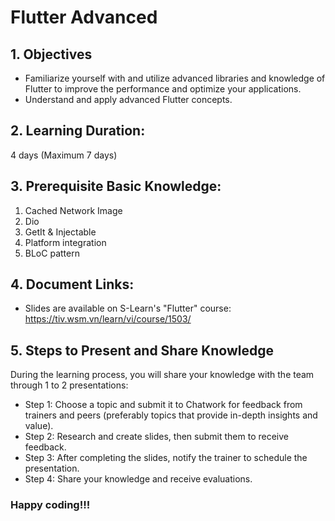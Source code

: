 # Flutter Advanced

## 1. Objectives

- Familiarize yourself with and utilize advanced libraries and knowledge of Flutter to improve the performance and optimize your applications.
- Understand and apply advanced Flutter concepts.

## 2. Learning Duration:

4 days (Maximum 7 days)

## 3. Prerequisite Basic Knowledge:

1. Cached Network Image
2. Dio
3. GetIt & Injectable
4. Platform integration
5. BLoC pattern

## 4. Document Links:

- Slides are available on S-Learn's "Flutter" course: https://tiv.wsm.vn/learn/vi/course/1503/

## 5. Steps to Present and Share Knowledge

During the learning process, you will share your knowledge with the team through 1 to 2 presentations:

- Step 1: Choose a topic and submit it to Chatwork for feedback from trainers and peers (preferably topics that provide in-depth insights and value).
- Step 2: Research and create slides, then submit them to receive feedback.
- Step 3: After completing the slides, notify the trainer to schedule the presentation.
- Step 4: Share your knowledge and receive evaluations.

### Happy coding!!!
